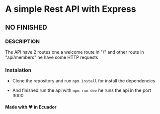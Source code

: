 # A simple Rest API with Express

## NO FINISHED 

### DESCRIPTION

The API have 2 routes one a welcome route in "/" and other route in "api/members" he have some HTTP requests

### Instalation

* Clone the repository and run `npm install` for install the dependencies

* And finished run the api with `npm run dev` he runs the api in the port 3000

#### Made with :heart: in Ecuador